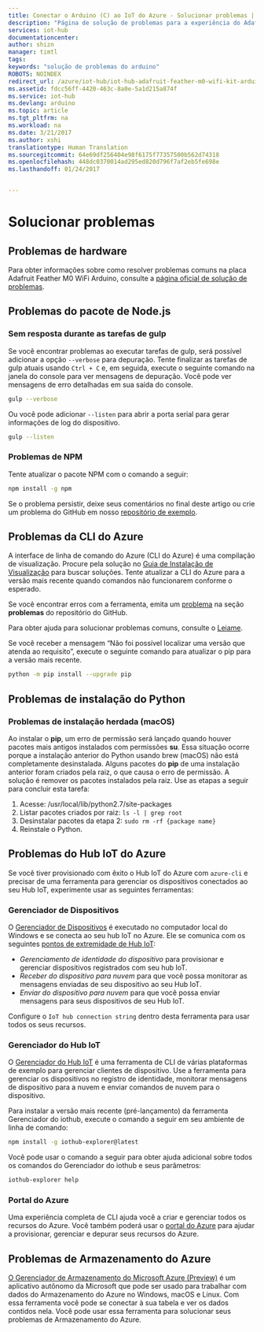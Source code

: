 ```yaml
---
title: Conectar o Arduino (C) ao IoT do Azure - Solucionar problemas | Microsoft Docs
description: "Página de solução de problemas para a experiência do Adafruit Feather M0 WiFi Arduino"
services: iot-hub
documentationcenter: 
author: shizn
manager: timtl
tags: 
keywords: "solução de problemas do arduino"
ROBOTS: NOINDEX
redirect_url: /azure/iot-hub/iot-hub-adafruit-feather-m0-wifi-kit-arduino-get-started
ms.assetid: fdcc56ff-4420-463c-8a0e-5a1d215a874f
ms.service: iot-hub
ms.devlang: arduino
ms.topic: article
ms.tgt_pltfrm: na
ms.workload: na
ms.date: 3/21/2017
ms.author: xshi
translationtype: Human Translation
ms.sourcegitcommit: 64e69df256404e98f6175f77357500b562d74318
ms.openlocfilehash: 448dc0370014ad295ed820d796f7af2eb5fe698e
ms.lasthandoff: 01/24/2017


---
```

# <a name="troubleshooting"></a>Solucionar problemas
## <a name="hardware-issues"></a>Problemas de hardware
Para obter informações sobre como resolver problemas comuns na placa Adafruit Feather M0 WiFi Arduino, consulte a [página oficial de solução de problemas](https://learn.adafruit.com/adafruit-feather-m0-wifi-atwinc1500?view=all#faq).

## <a name="nodejs-package-issues"></a>Problemas do pacote de Node.js
### <a name="no-response-during-gulp-tasks"></a>Sem resposta durante as tarefas de gulp
Se você encontrar problemas ao executar tarefas de gulp, será possível adicionar a opção `--verbose` para depuração. Tente finalizar as tarefas de gulp atuais usando `Ctrl + C` e, em seguida, execute o seguinte comando na janela do console para ver mensagens de depuração. Você pode ver mensagens de erro detalhadas em sua saída do console.

```bash
gulp --verbose
```

Ou você pode adicionar `--listen` para abrir a porta serial para gerar informações de log do dispositivo.

```bash
gulp --listen
``` 

### <a name="npm-issues"></a>Problemas de NPM
Tente atualizar o pacote NPM com o comando a seguir:

```bash
npm install -g npm
```

Se o problema persistir, deixe seus comentários no final deste artigo ou crie um problema do GitHub em nosso [repositório de exemplo][sample-repository].

## <a name="azure-cli-issues"></a>Problemas da CLI do Azure
A interface de linha de comando do Azure (CLI do Azure) é uma compilação de visualização. Procure pela solução no [Guia de Instalação de Visualização](https://github.com/Azure/azure-cli/blob/master/doc/preview_install_guide.md) para buscar soluções. Tente atualizar a CLI do Azure para a versão mais recente quando comandos não funcionarem conforme o esperado.

Se você encontrar erros com a ferramenta, emita um [problema](https://github.com/Azure/azure-cli/issues) na seção **problemas** do repositório do GitHub.

Para obter ajuda para solucionar problemas comuns, consulte o [Leiame](https://github.com/Azure/azure-cli/blob/master/README.rst).

Se você receber a mensagem “Não foi possível localizar uma versão que atenda ao requisito”, execute o seguinte comando para atualizar o pip para a versão mais recente.

```bash
python -m pip install --upgrade pip
```

## <a name="python-installation-issues"></a>Problemas de instalação do Python
### <a name="legacy-installation-issues-macos"></a>Problemas de instalação herdada (macOS)
Ao instalar o **pip**, um erro de permissão será lançado quando houver pacotes mais antigos instalados com permissões **su**. Essa situação ocorre porque a instalação anterior do Python usando brew (macOS) não está completamente desinstalada. Alguns pacotes do **pip** de uma instalação anterior foram criados pela raiz, o que causa o erro de permissão. A solução é remover os pacotes instalados pela raiz. Use as etapas a seguir para concluir esta tarefa:

1. Acesse: /usr/local/lib/python2.7/site-packages
2. Listar pacotes criados por raiz: `ls -l | grep root`
3. Desinstalar pacotes da etapa 2: `sudo rm -rf {package name}`
4. Reinstale o Python.

## <a name="azure-iot-hub-issues"></a>Problemas do Hub IoT do Azure
Se você tiver provisionado com êxito o Hub IoT do Azure com `azure-cli` e precisar de uma ferramenta para gerenciar os dispositivos conectados ao seu Hub IoT, experimente usar as seguintes ferramentas:

### <a name="device-explorer"></a>Gerenciador de Dispositivos
O [Gerenciador de Dispositivos](https://github.com/Azure/azure-iot-sdk-csharp/tree/master/tools/DeviceExplorer) é executado no computador local do Windows e se conecta ao seu hub IoT no Azure. Ele se comunica com os seguintes [pontos de extremidade de Hub IoT](iot-hub-devguide.md):

* *Gerenciamento de identidade do dispositivo* para provisionar e gerenciar dispositivos registrados com seu hub IoT.
* *Receber do dispositivo para nuvem* para que você possa monitorar as mensagens enviadas de seu dispositivo ao seu Hub IoT.
* *Enviar do dispositivo para nuvem* para que você possa enviar mensagens para seus dispositivos de seu Hub IoT.

Configure o `IoT hub connection string` dentro desta ferramenta para usar todos os seus recursos.

### <a name="iot-hub-explorer"></a>Gerenciador do Hub IoT
O [Gerenciador do Hub IoT](https://github.com/Azure/iothub-explorer) é uma ferramenta de CLI de várias plataformas de exemplo para gerenciar clientes de dispositivo. Use a ferramenta para gerenciar os dispositivos no registro de identidade, monitorar mensagens de dispositivo para a nuvem e enviar comandos de nuvem para o dispositivo.


Para instalar a versão mais recente (pré-lançamento) da ferramenta Gerenciador do iothub, execute o comando a seguir em seu ambiente de linha de comando:

```bash
npm install -g iothub-explorer@latest
```

Você pode usar o comando a seguir para obter ajuda adicional sobre todos os comandos do Gerenciador do iothub e seus parâmetros:

```bash
iothub-explorer help
```

### <a name="azure-portal"></a>Portal do Azure
Uma experiência completa de CLI ajuda você a criar e gerenciar todos os recursos do Azure. Você também poderá usar o [portal do Azure](../azure-portal-overview.md) para ajudar a provisionar, gerenciar e depurar seus recursos do Azure.

## <a name="azure-storage-issues"></a>Problemas de Armazenamento do Azure
[O Gerenciador de Armazenamento do Microsoft Azure (Preview)](http://storageexplorer.com) é um aplicativo autônomo da Microsoft que pode ser usado para trabalhar com dados do Armazenamento do Azure no Windows, macOS e Linux. Com essa ferramenta você pode se conectar à sua tabela e ver os dados contidos nela. Você pode usar essa ferramenta para solucionar seus problemas de Armazenamento do Azure.

<!-- Images and links -->

[sample-repository]: https://github.com/Azure/azure-cli/blob/master/doc/preview_install_guide.md
